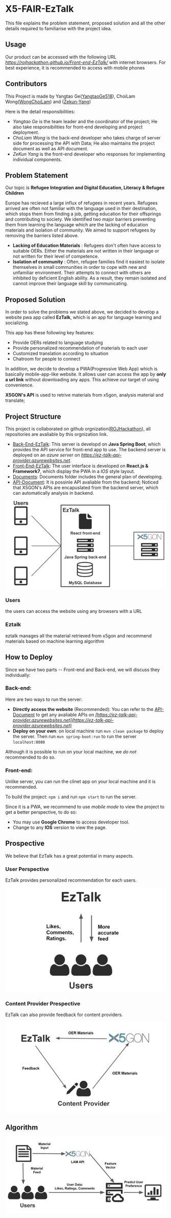 # X5-FAIR-EzTalk
This file explains the problem statement, proposed solution and all the other details required to familiarise with the project idea.

## Usage
Our product can be accessed with the following URL *https://rojhackathon.github.io/Front-end-EzTalk/* with internet browsers. For best experience, it is recommended to access with mobile phones

## Contributors
This Project is made by Yangtao Ge([YangtaoGe518](https://github.com/YangtaoGe518)), ChoiLam Wong([WongChoiLam](https://github.com/WongChoiLam)) and ([Zekun-Yang](https://github.com/Zekun-Yang))

Here is the detail responsibilities:
* *Yangtao Ge* is the team leader and the coordinator of the project; He also take responsibilities for front-end developing and project deployment.
* *ChoLiam Wong* is the back-end developer who takes charge of server side for processing the API with Data; He also maintains the project document as well as API document.
* *ZeKun Yang* is the front-end developer who responses for implementing individual components.

## Problem Statement
Our topic is **Refugee Integration and Digital Education, Literacy & Refugee Children**

Europe has recieved a large influx of refugees in recent years. Refugees arrived are often not familiar with the language used in their destination, which stops them from finding a job, getting education for their offsprings and contributing to society. We identified two major barriers preventing them from learning the language which are the lacking of education materials and isolation of community. We aimed to support refugees by removing the barriers listed above.

* **Lacking of Education Materials** : Refugees don't often have access to suitable OERs. Either the materials are not written in their language or not written for their level of competence.
* **Isolation of community** : Often, refugee families find it easiest to isolate themselves in small communities in order to cope with new and unfamiliar environment. Their attempts to connect with others are inhibited by deficient English ability. As a result, they remain isolated and cannot improve their language skill by communicating.

## Proposed Solution
In order to solve the problems we stated above, we decided to develop a website pwa app called **EzTalk**, which is an app for language learning and socializing.

This app has these following key features:
* Provide OERs related to language studying
* Provide personalized recommendation of materials to each user
* Customized translation according to situation
* Chatroom for people to connect

In addition, we decide to develop a PWA(Progressive Web App) which is basically mobile-app-like website. It allows user can access the app by **only a url link** without downloading any apps.
This achieve our target of using convenience.

**X5GON's API** is used to retrive materials from x5gon, analysis material and translate;

## Project Structure
This project is collaborated on github orgnization([ROJHackathon](https://github.com/ROJHackathon)), all repositories are avaliable by this orgnization link.

* [Back-End-EzTalk](https://github.com/ROJHackathon/Back-end-EzTalk):
     This server is developd on **Java Spring Boot**, which provides the API service for front-end app to use. The backend server is deployed on an *azure server* on *https://ez-talk-api-provider.azurewebsites.net*. 
* [Front-End-EzTalk](https://github.com/ROJHackathon/Front-end-EzTalk):
    The user interface is developed on **React.js & Framework7**, which display the PWA in a *IOS* style layout.
* [Documents](https://github.com/ROJHackathon/Documents):
    Documents folder includes the general plan of developing.
* [API-Document](https://github.com/ROJHackathon/API-Documents):
    It is possinle API avaliable from the backend; Noticed that X5GON's APIs are encapuslated from the backend server, which can automatically analysis in backend.

![Structure](/assets/structure.png)

### Users
the users can access the website using any browsers with a URL
### Eztalk
eztalk manages all the material retrieved from x5gon and recommend materials based on machine learning algorithm




## How to Deploy 
Since we have two parts -- Front-end and Back-end, we will discuss they individually:
### Back-end:
Here are two ways to run the server:
* **Directly access the website** (Recommended): You can refer to the [API-Document](https://github.com/ROJHackathon/API-Documents) to get any avaliable APIs on *[https://ez-talk-api-provider.azurewebsites.net](https://ez-talk-api-provider.azurewebsites.net)* 
* **Deploy on your own**: on local machine run `mvn clean package` to deploy the server. Then run `mvn spring-boot:run` to run the server `localhost:8080`

Although it is possible to run on your local machine, we *do not* recommended to do so.

### Front-end:
Unlike server, you can run the clinet app on your local machine and it is recommended. 

To build the project: `npm i` and run `npm start` to run the server. 

Since it is a PWA, we recommend to use *mobile mode* to view the project to get a better perspective, to do so:
* You may use **Google Chrome** to access developer tool.
* Change to any **IOS** version to view the page.

## Prospective

We believe that EzTalk has a great potential in many aspects.

### User Perspective

EzTalk provides personalized recommendation for each users.

![User](/assets/user.png)

### Content Provider Prespective

EzTalk can also provide feedback for content providers.

![Provider](/assets/provider.png)

## Algorithm

![Algorithm](/assets/algorithm.png)